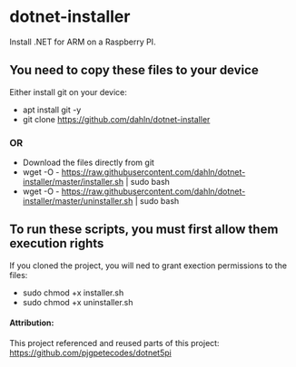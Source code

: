 # dotnet-installer
Install .NET for ARM on a Raspberry PI.

## You need to copy these files to your device
Either install git on your device:
 - apt install git -y
 - git clone https://github.com/dahln/dotnet-installer

### OR 
 - Download the files directly from git
 - wget -O - https://raw.githubusercontent.com/dahln/dotnet-installer/master/installer.sh | sudo bash
 - wget -O - https://raw.githubusercontent.com/dahln/dotnet-installer/master/uninstaller.sh | sudo bash


## To run these scripts, you must first allow them execution rights
If you cloned the project, you will ned to grant exection permissions to the files:
 - sudo chmod +x installer.sh
 - sudo chmod +x uninstaller.sh


#### Attribution:
This project referenced and reused parts of this project: https://github.com/pjgpetecodes/dotnet5pi